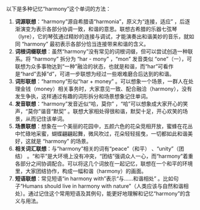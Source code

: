 以下是多种记忆“harmony”这个单词的方法：
1. **词源联想**：“harmony”源自希腊语“harmonia”，原义为“连接，适应” ，后逐渐演变为表示各部分协调一致，和谐的意思。联想古希腊的乐器七弦琴（lyre），它的琴弦通过精妙的连接与调试，才能演奏出和谐美妙的音乐，就如同 “harmony” 最初表示各部分恰当连接带来和谐的含义。
2. **词根词缀联想**：虽然“harmony”没有常见的词根词缀，但可以尝试创造一种联系。将 “harmony” 拆分为 “har - mony” ，“mon” 发音类似 “one”（一），可联想为众多事物达到“一种”融洽的状态，也就是和谐，而“har”可看作是“hard”去掉“d”，可进一步联想为经过一些艰难磨合后达到的和谐。
3. **词形联想**：“harmony”形似“har + money” 。可以想象一个场景，一群人在处理金钱（money）相关事务时，大家意见一致、配合融洽（harmony），没有发生争执，这样通过有趣的词形拆分和场景想象记住单词。
4. **发音联想**：“harmony”发音近似“哈，莫你” ，“哈”可以想象成大家开心的笑声，“莫你”谐音“默契” 。联想大家相处得很和谐，默契十足，开心欢笑的场景，从而记住该单词。
5. **场景联想**：想象在一个美丽的花园中，五颜六色的花朵竞相开放，蜜蜂在花丛中忙碌地采蜜，蝴蝶翩翩起舞，微风吹过，花朵轻轻摇曳，一切都如此和谐美好，这就是 “harmony” 的场景。
6. **相关词汇联想**：与“harmony”相关的词有“peace”（和平） 、“unity”（团结） 。“和平”是大环境上没有冲突，“团结”强调众人一心，而“harmony”着重各部分之间协调配合。可以将这几个词放在一起记忆，联想在一个和平的环境里，大家团结协作，构成一幅和谐（harmony）的画面。
7. **短语联想**：常见短语“in harmony with”表示“与……和谐相处” 。比如句子“Humans should live in harmony with nature”（人类应该与自然和谐相处）。通过记住这个常用短语及其例句，能更好地理解和记忆“harmony”的含义与用法。 